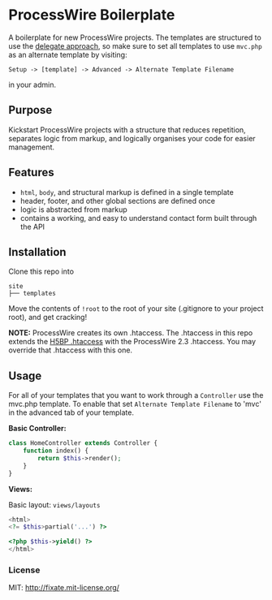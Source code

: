 # ProcessWire Boilerplate

A boilerplate for new ProcessWire projects. The templates are structured to use the [delegate approach](http://processwire.com/talk/topic/740-a-different-way-of-using-templates-delegate-approach/), so make sure to set all templates to use `mvc.php` as an alternate template by visiting:

```
Setup -> [template] -> Advanced -> Alternate Template Filename
```
in your admin.

## Purpose

Kickstart ProcessWire projects with a structure that reduces repetition, separates logic from markup, and logically organises your code for easier management.

## Features

- `html`, `body`, and structural markup is defined in a single template
- header, footer, and other global sections are defined once
- logic is abstracted from markup
- contains a working, and easy to understand contact form built through the API

## Installation

Clone this repo into

```
site
├── templates
```

Move the contents of `!root` to the root of your site (.gitignore to your project root), and get cracking!

**NOTE:** ProcessWire creates its own .htaccess. The .htaccess in this repo extends the [H5BP .htaccess](https://github.com/h5bp/html5-boilerplate/blob/master/.htaccess) with the ProcessWire 2.3 .htaccess. You may override that .htaccess with this one.

## Usage

For all of your templates that you want to work through a `Controller` use the mvc.php template. To enable that set `Alternate Template Filename` to 'mvc' in the advanced tab of your template.

**Basic Controller:**

```php
class HomeController extends Controller {
	function index() {
		return $this->render();
	}
}
```

**Views:**

Basic layout: `views/layouts`

```php
<html>
<?= $this>partial('...') ?>

<?php $this->yield() ?>
</html>

```

### License

MIT: http://fixate.mit-license.org/
